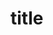 # title

<!-- 2019-08-26 -->
<!-- :: a,b,c,d,e,f -->
<!-- @xieguigang -->
<!-- & http://site.com/blablabla -->